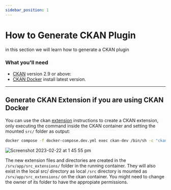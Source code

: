 ```yaml
---
sidebar_position: 1
---
```


# How to Generate CKAN Plugin


in this section we will learn how to generate a CKAN plugin

### What you'll need
 - [CKAN](https://docs.ckan.org/en/2.9/maintaining/installing/index.html) version 2.9 or above:
 - [CKAN Docker](https://github.com/ckan/ckan-docker.git) install latest version.


-------------------------------------------------
Generate CKAN Extension if you are using CKAN Docker
-------------------------------------------------


You can use the ckan [extension](https://docs.ckan.org/en/latest/extensions/tutorial.html#creating-a-new-extension) instructions to create a CKAN extension, only executing the command inside the CKAN container and setting the mounted `src/` folder as output:
```bash
docker compose -f docker-compose.dev.yml exec ckan-dev /bin/sh -c "ckan generate extension --output-dir /srv/app/src_extensions"
```
![Screenshot 2023-02-22 at 1 45 55 pm](https://user-images.githubusercontent.com/54408245/220623568-b4e074c7-6d07-4d27-ae29-35ce70961463.png)


The new extension files and directories are created in the `/srv/app/src_extensions/` folder in the running container. They will also exist in the local src/ directory as local `/src` directory is mounted as `/srv/app/src_extensions/` on the ckan container. You might need to change the owner of its folder to have the appropiate permissions.


